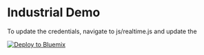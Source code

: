 # Industrial Demo


To update the credentials, navigate to js/realtime.js and update the 

<a href="https://bluemix.net/deploy?repository=https://github.com/cenyuzhang/Industrial-demo.git"> <img src="https://bluemix.net/deploy/button.png" alt="Deploy to Bluemix"></a>
